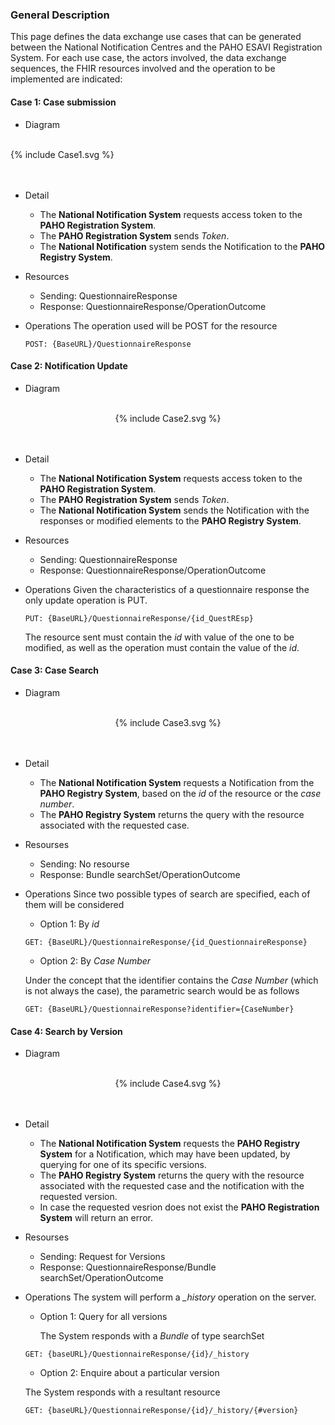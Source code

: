 ### General Description

This page defines the data exchange use cases that can be generated between the National Notification Centres and the PAHO ESAVI Registration System. For each use case, the actors involved, the data exchange sequences, the FHIR resources involved and the operation to be implemented are indicated:

#### Case 1: Case submission

*  Diagram
<br>

<div>{% include Case1.svg %}</div>
<br clear="all"/>

<br>

* Detail
  * The **National Notification System** requests access token to the **PAHO Registration System**.
  * The **PAHO Registration System** sends *Token*.
  * The **National Notification** system sends the Notification to the **PAHO Registry System**.

* Resources
  * Sending: QuestionnaireResponse
  * Response: QuestionnaireResponse/OperationOutcome

* Operations
  The operation used will be POST for the resource

  ```
  POST: {BaseURL}/QuestionnaireResponse
  ```


#### Case 2: Notification Update

*  Diagram

<br>

<div align="center" >
  {% include Case2.svg %}
</div>
<br clear="all"/>

<br>

* Detail
  * The **National Notification System** requests access token to the **PAHO Registration System**.
  * The **PAHO Registration System** sends *Token*.
  * The **National Notification System** sends the Notification with the responses or modified elements to the **PAHO Registry System**.

* Resources
  * Sending: QuestionnaireResponse
  * Response: QuestionnaireResponse/OperationOutcome

* Operations
  Given the characteristics of a questionnaire response the only update operation is PUT.

  ```
  PUT: {BaseURL}/QuestionnaireResponse/{id_QuestREsp}
  ```

  The resource sent must contain the *id* with value of the one to be modified, as well as the operation must contain the value of the *id*.



#### Case 3: Case Search

*  Diagram

<br>

<div align="center" >
  {% include Case3.svg %}
</div>
<br clear="all"/>

<br>

* Detail
  * The **National Notification System** requests a Notification from the **PAHO Registry System**, based on the *id* of the resource or the *case number*.
  * The **PAHO Registry System** returns the query with the resource associated with the requested case.
  
* Resourses
  * Sending: No resourse
  * Response: Bundle searchSet/OperationOutcome


* Operations
  Since two possible types of search are specified, each of them will be considered

  * Option 1: By *id*

  ```
  GET: {BaseURL}/QuestionnaireResponse/{id_QuestionnaireResponse}
  ```

  * Option 2: By  *Case Number*

  Under the concept that the identifier contains the *Case Number* (which is not always the case), the parametric search would be as follows

  ```
  GET: {BaseURL}/QuestionnaireResponse?identifier={CaseNumber}
  ```


#### Case 4: Search by Version

*  Diagram
<br>

<div align="center" >
  {% include Case4.svg %}
</div>
<br clear="all"/>

<br>

* Detail
  * The **National Notification System** requests the **PAHO Registry System** for a Notification, which may have been updated, by querying for one of its specific versions.
  * The **PAHO Registry System** returns the query with the resource associated with the requested case and the notification with the requested version.
  * In case the requested vesrion does not exist the **PAHO Registration System** will return an error.

* Resourses
  * Sending: Request for Versions
  * Response: QuestionnaireResponse/Bundle searchSet/OperationOutcome

* Operations
 The system will perform a *_history* operation on the server.

   * Option 1: Query for all versions

     The System responds with a *Bundle* of type searchSet 

    ```
    GET: {baseURL}/QuestionnaireResponse/{id}/_history
    ```

    * Option 2: Enquire about a particular version

     The System responds with a resultant resource

    ```
    GET: {baseURL}/QuestionnaireResponse/{id}/_history/{#version}
    ```


